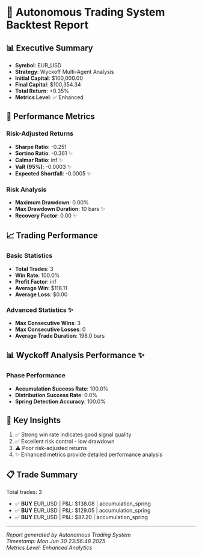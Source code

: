 # 🚀 Autonomous Trading System Backtest Report

## 📊 Executive Summary

- **Symbol**: EUR_USD
- **Strategy**: Wyckoff Multi-Agent Analysis  
- **Initial Capital**: $100,000.00
- **Final Capital**: $100,354.34
- **Total Return**: +0.35%
- **Metrics Level**: ✅ Enhanced

## 🎯 Performance Metrics

### Risk-Adjusted Returns

- **Sharpe Ratio**: -0.251
- **Sortino Ratio**: -0.361 ✨
- **Calmar Ratio**: inf ✨
- **VaR (95%)**: -0.0003 ✨
- **Expected Shortfall**: -0.0005 ✨

### Risk Analysis  

- **Maximum Drawdown**: 0.00%
- **Max Drawdown Duration**: 10 bars ✨
- **Recovery Factor**: 0.00 ✨

## 📈 Trading Performance

### Basic Statistics

- **Total Trades**: 3
- **Win Rate**: 100.0%
- **Profit Factor**: inf
- **Average Win**: $118.11
- **Average Loss**: $0.00

### Advanced Statistics ✨

- **Max Consecutive Wins**: 3
- **Max Consecutive Losses**: 0
- **Average Trade Duration**: 198.0 bars

## 📊 Wyckoff Analysis Performance ✨

### Phase Performance

- **Accumulation Success Rate**: 100.0%
- **Distribution Success Rate**: 0.0%
- **Spring Detection Accuracy**: 100.0%

## 🎯 Key Insights

1. ✅ Strong win rate indicates good signal quality
2. ✅ Excellent risk control - low drawdown
3. ⚠️ Poor risk-adjusted returns
4. ✨ Enhanced metrics provide detailed performance analysis

## 📋 Trade Summary

Total trades: 3

- ✅ **BUY** EUR_USD | P&L: $138.08 | accumulation_spring
- ✅ **BUY** EUR_USD | P&L: $129.05 | accumulation_spring
- ✅ **BUY** EUR_USD | P&L: $87.20 | accumulation_spring

---
*Report generated by Autonomous Trading System*  
*Timestamp: Mon Jun 30 23:56:48 2025*  
*Metrics Level: Enhanced Analytics*
